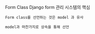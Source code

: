 Form Class
    Django form 관리 시스템의 핵심

    Form class를 선언하는 것은 model 과 유사

    model과 마찬가지로 상속을 통해 선언

    